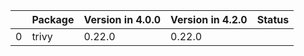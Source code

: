 <!-- markdown-link-check-disable -->

|    | Package   | Version in 4.0.0   | Version in 4.2.0   | Status   |
|---:|:----------|:-------------------|:-------------------|:---------|
|  0 | trivy     | 0.22.0             | 0.22.0             |          |